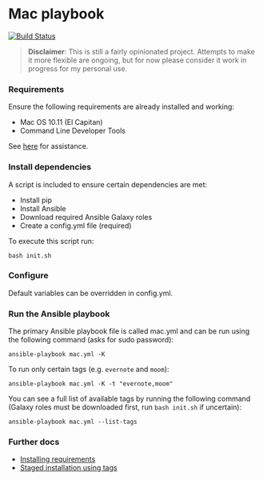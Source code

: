 # Mac playbook

[![Build Status](https://travis-ci.org/danbohea/mac-playbook.svg?branch=master)](https://travis-ci.org/danbohea/mac-playbook)

> **Disclaimer**: This is still a fairly opinionated project. Attempts to make it more flexible are ongoing, but for now please consider it work in progress for my personal use.

### Requirements

Ensure the following requirements are already installed and working:

- Mac OS 10.11 (El Capitan)
- Command Line Developer Tools

See [here](docs/install_requirements.md) for assistance.


### Install dependencies

A script is included to ensure certain dependencies are met:

- Install pip
- Install Ansible
- Download required Ansible Galaxy roles
- Create a config.yml file (required)

To execute this script run:

```
bash init.sh
```


### Configure

Default variables can be overridden in config.yml.


### Run the Ansible playbook

The primary Ansible playbook file is called mac.yml and can be run using the following command (asks for sudo password):

```
ansible-playbook mac.yml -K
```

To run only certain tags (e.g. `evernote` and `moom`):

```
ansible-playbook mac.yml -K -t "evernote,moom"
```

You can see a full list of available tags by running the following command (Galaxy roles must be downloaded first, run `bash init.sh` if uncertain):

```
ansible-playbook mac.yml --list-tags
```

### Further docs

- [Installing requirements](docs/install_requirements.md)
- [Staged installation using tags](docs/tags_stages.md)

